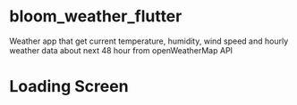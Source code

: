# bloom_weather_flutter
Weather app that get current temperature, humidity, wind speed and hourly weather data about next 48 hour from openWeatherMap API

# Loading Screen

<img href="images/i.jpg"/>
